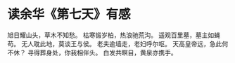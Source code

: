 # 读余华《第七天》有感
旭日耀山头，草木不知愁。
枯寒锻岁柏，热浪驰荒沟。
遥观百里墓，墓主如蝇苟。
无人耽此地，莫谈王与侯。
老夫逾墙走，老妇呼尔呕。
天高皇帝远，急此何不休？
寻得葬身处，你我相伴头。
白发共瞑目，黄泉亦携手。